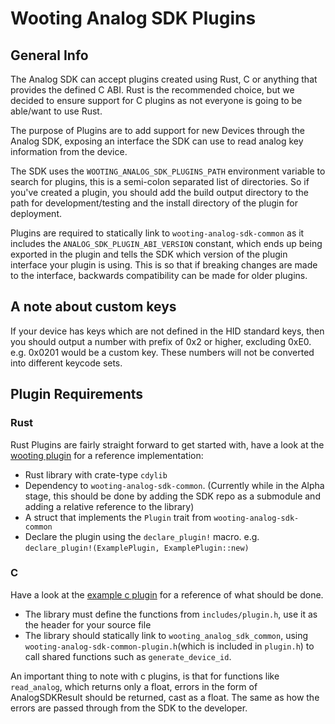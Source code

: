 # Wooting Analog SDK Plugins

## General Info

The Analog SDK can accept plugins created using Rust, C or anything that provides the defined C ABI. Rust is the recommended choice, but we decided to ensure support for C plugins as not everyone is going to be able/want to use Rust.

The purpose of Plugins are to add support for new Devices through the Analog SDK, exposing an interface the SDK can use to read analog key information from the device.

The SDK uses the `WOOTING_ANALOG_SDK_PLUGINS_PATH` environment variable to search for plugins, this is a semi-colon separated list of directories. So if you've created a plugin, you should add the build output directory to the path for development/testing and the install directory of the plugin for deployment.

Plugins are required to statically link to `wooting-analog-sdk-common` as it includes the `ANALOG_SDK_PLUGIN_ABI_VERSION` constant, which ends up being exported in the plugin and tells the SDK which version of the plugin interface your plugin is using. This is so that if breaking changes are made to the interface, backwards compatibility can be made for older plugins.

## A note about custom keys

If your device has keys which are not defined in the HID standard keys, then you should output a number with prefix of 0x2 or higher, excluding 0xE0. e.g. 0x0201 would be a custom key. These numbers will not be converted into different keycode sets.

## Plugin Requirements

### Rust

Rust Plugins are fairly straight forward to get started with, have a look at the [wooting plugin](https://github.com/simon-wh/wooting-analog-sdk-plugin) for a reference implementation:

* Rust library with crate-type `cdylib`
* Dependency to `wooting-analog-sdk-common`. (Currently while in the Alpha stage, this should be done by adding the SDK repo as a submodule and adding a relative reference to the library)
* A struct that implements the `Plugin` trait from `wooting-analog-sdk-common`
* Declare the plugin using the `declare_plugin!` macro. e.g. `declare_plugin!(ExamplePlugin, ExamplePlugin::new)`

### C

Have a look at the [example c plugin](https://github.com/simon-wh/analog-sdk-plugin-examples) for a reference of what should be done.

* The library must define the functions from `includes/plugin.h`, use it as the header for your source file
* The library should statically link to `wooting_analog_sdk_common`, using `wooting-analog-sdk-common-plugin.h`(which is included in `plugin.h`) to call shared functions such as `generate_device_id`.

An important thing to note with c plugins, is that for functions like `read_analog`, which returns only a float, errors in the form of AnalogSDKResult should be returned, cast as a float. The same as how the errors are passed through from the SDK to the developer.